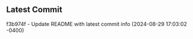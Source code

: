 
## Latest Commit
f3b974f - Update README with latest commit info (2024-08-29 17:03:02 -0400) <Yunxi-Zhou>
